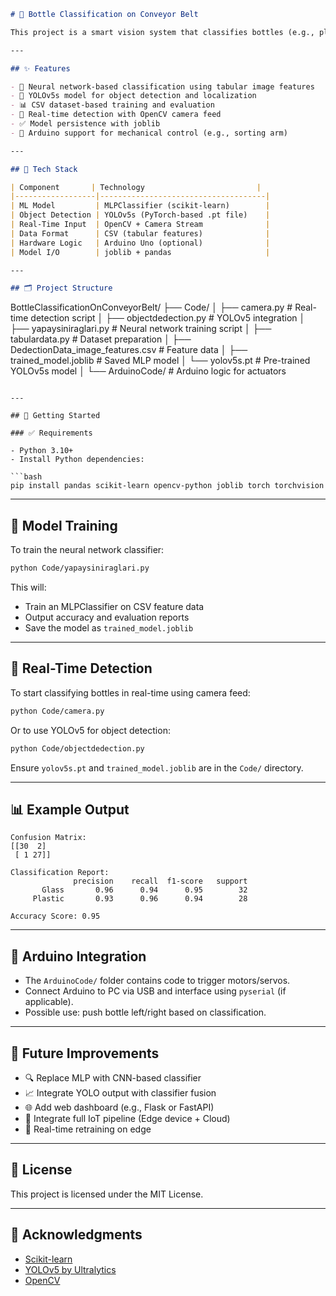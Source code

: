 ```markdown
# 🧴 Bottle Classification on Conveyor Belt

This project is a smart vision system that classifies bottles (e.g., plastic, glass, metal) on a conveyor belt using both **YOLOv5 object detection** and a **neural network classifier** (MLPClassifier). The system supports real-time video stream processing and is extensible with Arduino for actuator control.

---

## ✨ Features

- 🧠 Neural network-based classification using tabular image features
- 🧪 YOLOv5s model for object detection and localization
- 📊 CSV dataset-based training and evaluation
- 🎥 Real-time detection with OpenCV camera feed
- ✅ Model persistence with joblib
- 🤖 Arduino support for mechanical control (e.g., sorting arm)

---

## 🧱 Tech Stack

| Component       | Technology                         |
|------------------|-------------------------------------|
| ML Model         | MLPClassifier (scikit-learn)        |
| Object Detection | YOLOv5s (PyTorch-based .pt file)    |
| Real-Time Input  | OpenCV + Camera Stream              |
| Data Format      | CSV (tabular features)              |
| Hardware Logic   | Arduino Uno (optional)              |
| Model I/O        | joblib + pandas                     |

---

## 🗂️ Project Structure

```

BottleClassificationOnConveyorBelt/
├── Code/
│   ├── camera.py                    # Real-time detection script
│   ├── objectdedection.py           # YOLOv5 integration
│   ├── yapaysiniraglari.py         # Neural network training script
│   ├── tabulardata.py              # Dataset preparation
│   ├── DedectionData\_image\_features.csv  # Feature data
│   ├── trained\_model.joblib        # Saved MLP model
│   └── yolov5s.pt                  # Pre-trained YOLOv5s model
│
└── ArduinoCode/                    # Arduino logic for actuators

````

---

## 🚀 Getting Started

### ✅ Requirements

- Python 3.10+
- Install Python dependencies:

```bash
pip install pandas scikit-learn opencv-python joblib torch torchvision
````

---

## 🧠 Model Training

To train the neural network classifier:

```bash
python Code/yapaysiniraglari.py
```

This will:

* Train an MLPClassifier on CSV feature data
* Output accuracy and evaluation reports
* Save the model as `trained_model.joblib`

---

## 🎥 Real-Time Detection

To start classifying bottles in real-time using camera feed:

```bash
python Code/camera.py
```

Or to use YOLOv5 for object detection:

```bash
python Code/objectdedection.py
```

Ensure `yolov5s.pt` and `trained_model.joblib` are in the `Code/` directory.

---

## 📊 Example Output

```
Confusion Matrix:
[[30  2]
 [ 1 27]]

Classification Report:
              precision    recall  f1-score   support
       Glass       0.96      0.94      0.95        32
     Plastic       0.93      0.96      0.94        28

Accuracy Score: 0.95
```

---

## 🔌 Arduino Integration

* The `ArduinoCode/` folder contains code to trigger motors/servos.
* Connect Arduino to PC via USB and interface using `pyserial` (if applicable).
* Possible use: push bottle left/right based on classification.

---

## 🧺 Future Improvements

* 🔍 Replace MLP with CNN-based classifier
* 📈 Integrate YOLO output with classifier fusion
* 🌐 Add web dashboard (e.g., Flask or FastAPI)
* 🤖 Integrate full IoT pipeline (Edge device + Cloud)
* 🧠 Real-time retraining on edge

---

## 📄 License

This project is licensed under the MIT License.

---

## 🙌 Acknowledgments

* [Scikit-learn](https://scikit-learn.org/)
* [YOLOv5 by Ultralytics](https://github.com/ultralytics/yolov5)
* [OpenCV](https://opencv.org/)

```
```

